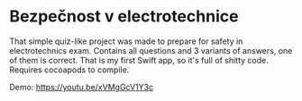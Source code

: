# Bezpečnost v electrotechnice

That simple quiz-like project was made to prepare for safety in electrotechnics exam. Contains all questions and 3 variants of answers, one of them is correct.
That is my first Swift app, so it's full of shitty code.
Requires cocoapods to compile.

Demo: https://youtu.be/xVMgGcV1Y3c
